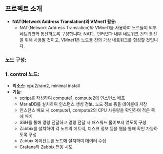 ## 프로젝트 소개

- **NAT(Network Address Translation)와 VMnet1 활용:**
    - NAT(Network Address Translation)와 VMnet1을 사용하여 노드들이 외부 네트워크와 통신하도록 구성합니다. NAT는 인터넷과 내부 네트워크 간의 통신을 위해 사용될 것이고, VMnet1은 노드들 간의 가상 네트워크를 형성할 것입니다.

### **노드 구성:**

### 1. control 노드:

- **리소스:** cpu2/ram2, minimal install
- **기능:**
    - script를 작성하여 compute1, compute2에 인스턴스 배포
    - MariaDB를 설치하여 인스턴스 생성 정보, 노드 정보 등을 테이블에 저장
    - 인스턴스 배포 시 compute1, compute2의 CPU 사용량을 확인하여 적은 쪽에 배치
    - SSH를 통해 명령 전달하고 명령 전달 시 패스워드 물어보지 않도록 구성
    - Zabbix를 설치하여 각 노드의 메트릭, 디스크 정보 등을 웹을 통해 확인 가능하도록 구성
    - Zabbix 에이전트를 노드에 설치하여 데이터 수집
    - Grafana와 Zabbix 연동 시도
